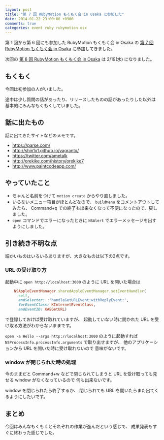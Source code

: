 ```yaml
---
layout: post
title: "第 7 回 RubyMotion もくもく会 in Osaka に参加した"
date: 2014-01-22 23:00:00 +0900
comments: true
categories: event ruby rubymotion osx
---
```

第 1 回から第 6 回にも参加した RubyMotion もくもく会 in Osaka の
[第 7 回 RubyMotion もくもく会 in Osaka](http://connpass.com/event/4560/)
に参加してきました。

次回の
[第 8 回 RubyMotion もくもく会 in Osaka](http://connpass.com/event/4910/)
は 2/19(水) になりました。

<!--more-->

## もくもく

今回は初参加の人がいました。

途中は少し質問の話があったり、リリースしたものの話があったりした以外は
基本的にみんなもくもくしていました。

## 話に出たもの

話に出てきたサイトなどのメモです。

- https://parse.com/
- http://shin1x1.github.io/vagrantx/
- https://twitter.com/ametalk
- http://orekike.com/history/orekike7
- http://www.paintcodeapp.com/

## やっていたこと

- ちゃんと名前をつけて `motion create` からやり直しました。
- いらないメニュー項目がほとんどなので、 `buildMenu` をコメントアウトしてみたら、
  Command+q での終了も出来なくなって不便になったので、戻しました。
- `open` コマンドでエラーになったときに `NSAlert` でエラーメッセージを出すようにしました。

## 引き続き不明な点

細かいものはいろいろありますが、大きなものは以下の2点です。

### URL の受け取り方

起動中に `open http://localhost:3000` のように URL を開いた場合は

```ruby
    NSAppleEventManager.sharedAppleEventManager.setEventHandler(
      self,
      andSelector: :'handleGetURLEvent:withReplyEvent:',
      forEventClass: KInternetEventClass,
      andEventID: KAEGetURL)
```

で登録しておけば受け取れていますが、
起動していない時に開かれた URL を受け取る方法がわからないままです。

`open -a Hello --args http://localhost:3000` のように起動すれば
`NSProcessInfo.processInfo.arguments` で取り出せますが、
他のアプリケーションから URL を開いた時に受け取れないので
意味がないです。

### window が閉じられた時の処理

今のままだと Command+w などで閉じられてしまうと
URL を受け取っても見せる window がなくなっているので
何も出来ないです。

window を閉じられたら終了するか、
閉じられても URL を開いたらまた出てくるようにしたいです。

## まとめ

今回はみんなもくもくとそれぞれの作業が進んだという感じで、
成果発表もすぐに終わった感じでした。
